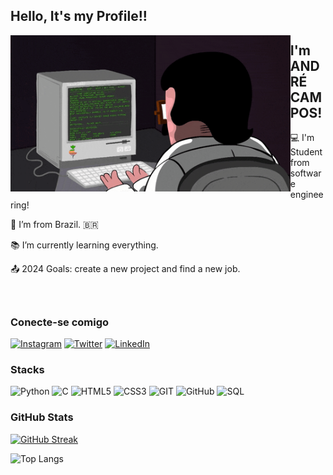 ## Hello, It's my Profile!!
<img src=programming1.gif height=250 align=left>
<div>

 ## I'm ANDRÉ CAMPOS!

 

 :computer: I'm Student from software engineering!

 :house_with_garden: I’m from Brazil. :brazil:

 :books: I’m currently learning everything.

 :outbox_tray: 2024 Goals: create a new project and find a new job.
</div><br>

## 

### Conecte-se comigo

[![Instagram](https://img.shields.io/badge/Instagram-000?style=for-the-badge&logo=instagram)](https://www.instagram.com/andrefcampos/)
[![Twitter](https://img.shields.io/badge/Twitter-000?style=for-the-badge&logo=twitter)](https://twitter.com/dezaodev)
[![LinkedIn](https://img.shields.io/badge/-LinkedIn-000?style=for-the-badge&logo=linkedin&logoColor=0000FF&color:FFFFFF)](https://www.linkedin.com/in/andrefcampos/)

### Stacks
![Python](https://img.shields.io/badge/Python-000?style=for-the-badge&logo=python)
![C](https://img.shields.io/badge/C-000?style=for-the-badge&logo=c)
![HTML5](https://img.shields.io/badge/HTML5-000?style=for-the-badge&logo=html5)
![CSS3](https://img.shields.io/badge/CSS3-000?style=for-the-badge&logo=css3&logoColor=264CE4)
![GIT](https://img.shields.io/badge/git-000?style=for-the-badge&logo=git&logoColor=E94D5F)
![GitHub](https://img.shields.io/badge/GitHub-000?style=for-the-badge&logo=github&logoColor=FFF)
![SQL](https://img.shields.io/badge/Mysql-000?style=for-the-badge&logo=mysql&logoColor=264CE4)

### GitHub Stats
[![GitHub Streak](https://streak-stats.demolab.com/?user=andrefcampos&theme=highcontrast&background=000&border=30A3DC&dates=FFF)](https://git.io/streak-stats)

![Top Langs](https://github-readme-stats-git-masterrstaa-rickstaa.vercel.app/api/top-langs/?username=andrefcampos&layout=compact&bg_color=000&border_color=30A3DC&title_color=E94D5F&text_color=FFF&hide_title=true)
